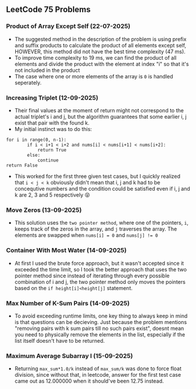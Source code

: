## LeetCode 75 Problems

### Product of Array Except Self (22-07-2025)

- The suggested method in the description of the problem is using prefix and suffix products to calculate the product of all elements except self, HOWEVER, this method did not have the best time complexity (47 ms). 
- To improve time complexity to 19 ms, we can find the product of all elements and divide the product with the element at index "i" so that it's not included in the product
- The case where one or more elements of the array is `0` is handled seperately.

### Increasing Triplet (12-09-2025)

- Their final values at the moment of return might not correspond to the actual triplet's i and j, but the algorithm guarantees that some earlier i, j exist that pair with the found k.
- My initial instinct was to do this: 
```
for i in range(0, n-1):
        if i < i+1 < i+2 and nums[i] < nums[i+1] < nums[i+2]:
            return True
        else:
            continue
return False
```

- This worked for the first three given test cases, but I quickly realized that `i < j < k` obviously didn't mean that i, j and k had to be concequtive numbers and the condition could be satisfied even if i, j and k are 2, 3 and 5 respectively 😝

### Move Zeros (13-09-2025)

- This solution uses the `two pointer method`, where one of the pointers, `i`, keeps track of the zeros in the array, and `j` traverses the array. The elements are swapped when `nums[i] = 0` and `nums[j] != 0`

### Container With Most Water (14-09-2025)

- At first I used the brute force approach, but it wasn't accepted since it exceeded the time limit, so I took the better approach that uses the two pointer method since instead of iterating through every possible combination of i and j, the two pointer method only moves the pointers based on the `if height[i]<height[j]` statement.

### Max Number of K-Sum Pairs (14-09-2025)

- To avoid exceeding runtime limits, one key thing to always keep in mind is that questions can be decieving. Just because the problem mentions "removing pairs with k sum pairs till no such pairs exist", doesnt mean you need to physically remove the elements in the list, especially if the list itself doesn't have to be returned. 

### Maximum Average Subarray I (15-09-2025)

- Returning `max_sum*1.0/k` instead of `max_sum/k` was done to force float division, since without that, in leetcode, answer for the first test case came out as 12.000000 when it should've been 12.75 instead. 
